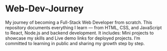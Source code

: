 # Web-Dev-Journey
My journey of becoming a Full-Stack Web Developer from scratch. This repository documents everything I learn — from HTML, CSS, and JavaScript to React, Node.js and backend development.  It includes: Mini projects to showcase my skills  and Live demo links for deployed projects. I’m committed to learning in public and sharing my growth step by step.
